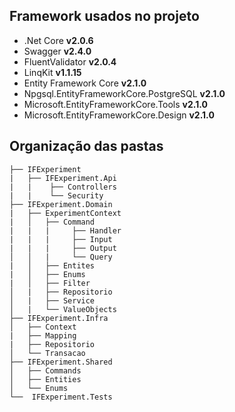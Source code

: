 
## Framework usados no projeto

- .Net Core  **v2.0.6**
- Swagger **v2.4.0** 
- FluentValidator **v2.0.4**
- LinqKit **v1.1.15**
- Entity Framework Core **v2.1.0**
- Npgsql.EntityFrameworkCore.PostgreSQL **v2.1.0**
- Microsoft.EntityFrameworkCore.Tools **v2.1.0**
- Microsoft.EntityFrameworkCore.Design **v2.1.0**


## Organização das pastas

```
├── IFExperiment
|   ├── IFExperiment.Api
|   |    ├── Controllers    
|   |    └── Security
├── IFExperiment.Domain
|   ├── ExperimentContext
|   │   ├── Command
|   |   |     ├── Handler
|   |   |     ├── Input
|   |   |     ├── Output
│   │   |     └── Query
|   │   ├── Entites
|   │   ├── Enums
|   │   ├── Filter
│   |   ├── Repositorio
│   |   ├── Service
│   |   └── ValueObjects
├── IFExperiment.Infra
│   ├── Context
|   ├── Mapping
|   ├── Repositorio
│   └── Transacao
├── IFExperiment.Shared
│   ├── Commands
│   ├── Entities
│   └── Enums
└──  IFExperiment.Tests
```
